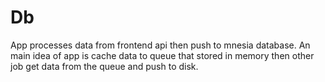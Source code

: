 # Db

App processes data from frontend api then push to mnesia database. An main idea of app is cache data to queue that stored in memory then other job get data from the queue and push to disk.

